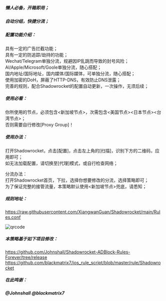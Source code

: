 ##### 懒人必备，开箱即用；<br>
##### 自动分组，快捷分流；<br>

##### 配置功能介绍：<br>
具有一定的广告拦截功能；<br>
具有一定的防追踪/劫持的功能；<br>
Wechat/Telegram单独分流，规避因IP乱跳而导致的封号风险；<br>
AI/Apple/Microsoft/Goole单独分流，随心搭配；<br>
国内地址/国际地址，国内媒体/国际媒体，可单独分流，随心搭配；<br>
使用加密的DoH，屏蔽了HTTP-DNS，有效防止DNS泄露；<br>
完善的规则，配合Shadowrocket的配置自动更新，一次操作，无须后续；<br>

##### 使用必看：<br>
你所使用的节点，必须包含<新加坡节点>，次需包含<美国节点><日本节点><台湾节点>；<br>
否则需要自行修改[Proxy Group]！<br>

##### 使用办法：<br>
打开Shadowrocket，点击[配置]，点击左上角的[扫描]，识别下方的二维码，应用即可；<br>
如无法加载配置，请切换至[代理]模式，或自行检查网络；<br>

分流办法：<br>
打开Shadowrocket首页，下拉，选择你想要修改的分流，选择策略即可；<br>
为了保证完整的接管流量，本策略默认使用<新加坡节点>兜底，请悉知；<br>

##### 规则地址：<br>
https://raw.githubusercontent.com/XiangwanGuan/Shadowrocket/main/Rules.conf<br>

![qrcode](https://github.com/user-attachments/assets/faf02085-0828-430c-8509-fb09ffb7287f)

##### 本策略基于如下项目修改：<br>
https://github.com/Johnshall/Shadowrocket-ADBlock-Rules-Forever/tree/release<br>
https://github.com/blackmatrix7/ios_rule_script/blob/master/rule/Shadowrocket<br>

##### 在此鸣谢：<br>
##### @Johnshall @blackmatrix7
